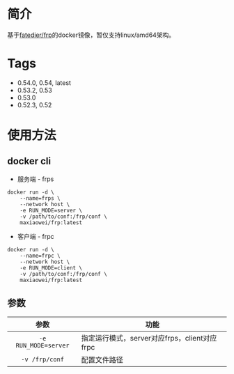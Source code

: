 # 简介

基于[fatedier/frp](https://github.com/fatedier/frp)的docker镜像，暂仅支持linux/amd64架构。

# Tags
- 0.54.0, 0.54, latest
- 0.53.2, 0.53
- 0.53.0
- 0.52.3, 0.52

# 使用方法

## docker cli

- 服务端 - frps

```shell
docker run -d \
    --name=frps \
    --network host \
    -e RUN_MODE=server \
    -v /path/to/conf:/frp/conf \
    maxiaowei/frp:latest
```

- 客户端 - frpc

```shell
docker run -d \
    --name=frpc \
    --network host \
    -e RUN_MODE=client \
    -v /path/to/conf:/frp/conf \
    maxiaowei/frp:latest
```

## 参数

| 参数                   | 功能                               |
|:--------------------:| -------------------------------- |
| `-e RUN_MODE=server` | 指定运行模式，server对应frps，client对应frpc |
| `-v /frp/conf`       | 配置文件路径                           |
